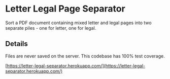 # Letter Legal Page Separator

Sort a PDF document containing mixed letter and legal pages into two separate piles - one for letter, one for legal.

## Details

Files are never saved on the server. This codebase has 100% test coverage.

[https://letter-legal-separator.herokuapp.com/](https://letter-legal-separator.herokuapp.com/)
